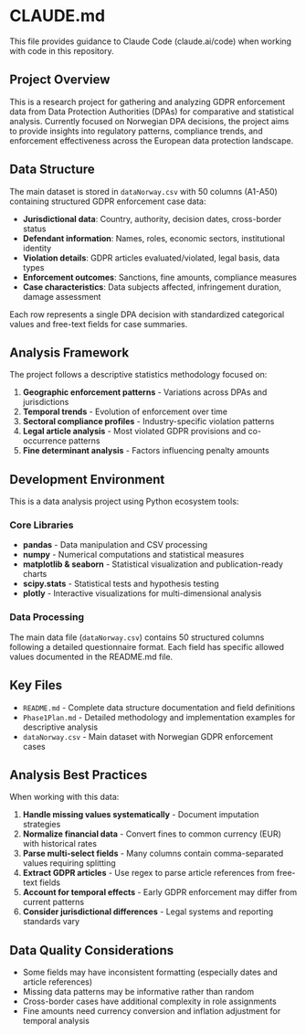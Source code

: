 # CLAUDE.md

This file provides guidance to Claude Code (claude.ai/code) when working with code in this repository.

## Project Overview

This is a research project for gathering and analyzing GDPR enforcement data from Data Protection Authorities (DPAs) for comparative and statistical analysis. Currently focused on Norwegian DPA decisions, the project aims to provide insights into regulatory patterns, compliance trends, and enforcement effectiveness across the European data protection landscape.

## Data Structure

The main dataset is stored in `dataNorway.csv` with 50 columns (A1-A50) containing structured GDPR enforcement case data:

- **Jurisdictional data**: Country, authority, decision dates, cross-border status
- **Defendant information**: Names, roles, economic sectors, institutional identity
- **Violation details**: GDPR articles evaluated/violated, legal basis, data types
- **Enforcement outcomes**: Sanctions, fine amounts, compliance measures
- **Case characteristics**: Data subjects affected, infringement duration, damage assessment

Each row represents a single DPA decision with standardized categorical values and free-text fields for case summaries.

## Analysis Framework

The project follows a descriptive statistics methodology focused on:

1. **Geographic enforcement patterns** - Variations across DPAs and jurisdictions
2. **Temporal trends** - Evolution of enforcement over time
3. **Sectoral compliance profiles** - Industry-specific violation patterns
4. **Legal article analysis** - Most violated GDPR provisions and co-occurrence patterns
5. **Fine determinant analysis** - Factors influencing penalty amounts

## Development Environment

This is a data analysis project using Python ecosystem tools:

### Core Libraries
- **pandas** - Data manipulation and CSV processing
- **numpy** - Numerical computations and statistical measures
- **matplotlib & seaborn** - Statistical visualization and publication-ready charts
- **scipy.stats** - Statistical tests and hypothesis testing
- **plotly** - Interactive visualizations for multi-dimensional analysis

### Data Processing
The main data file (`dataNorway.csv`) contains 50 structured columns following a detailed questionnaire format. Each field has specific allowed values documented in the README.md file.

## Key Files

- `README.md` - Complete data structure documentation and field definitions
- `Phase1Plan.md` - Detailed methodology and implementation examples for descriptive analysis
- `dataNorway.csv` - Main dataset with Norwegian GDPR enforcement cases

## Analysis Best Practices

When working with this data:

1. **Handle missing values systematically** - Document imputation strategies
2. **Normalize financial data** - Convert fines to common currency (EUR) with historical rates
3. **Parse multi-select fields** - Many columns contain comma-separated values requiring splitting
4. **Extract GDPR articles** - Use regex to parse article references from free-text fields
5. **Account for temporal effects** - Early GDPR enforcement may differ from current patterns
6. **Consider jurisdictional differences** - Legal systems and reporting standards vary

## Data Quality Considerations

- Some fields may have inconsistent formatting (especially dates and article references)
- Missing data patterns may be informative rather than random
- Cross-border cases have additional complexity in role assignments
- Fine amounts need currency conversion and inflation adjustment for temporal analysis